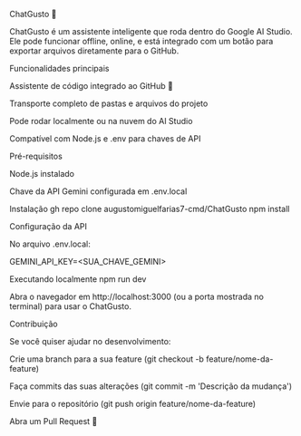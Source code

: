 
ChatGusto 🚀

ChatGusto é um assistente inteligente que roda dentro do Google AI Studio. Ele pode funcionar offline, online, e está integrado com um botão para exportar arquivos diretamente para o GitHub.

Funcionalidades principais

Assistente de código integrado ao GitHub 🐙

Transporte completo de pastas e arquivos do projeto

Pode rodar localmente ou na nuvem do AI Studio

Compatível com Node.js e .env para chaves de API

Pré-requisitos

Node.js
 instalado

Chave da API Gemini configurada em .env.local

Instalação
gh repo clone augustomiguelfarias7-cmd/ChatGusto
npm install

Configuração da API

No arquivo .env.local:

GEMINI_API_KEY=<SUA_CHAVE_GEMINI>

Executando localmente
npm run dev


Abra o navegador em http://localhost:3000 (ou a porta mostrada no terminal) para usar o ChatGusto.

Contribuição

Se você quiser ajudar no desenvolvimento:

Crie uma branch para a sua feature (git checkout -b feature/nome-da-feature)

Faça commits das suas alterações (git commit -m 'Descrição da mudança')

Envie para o repositório (git push origin feature/nome-da-feature)

Abra um Pull Request 🚀
